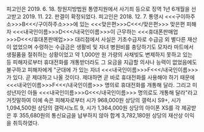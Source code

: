 피고인은 2019. 6. 18. 창원지방법원 통영지원에서 사기죄 등으로 징역 1년 6개월을 선고받고 2019. 11. 22. 판결이 확정되었다.
피고인은 2018. 12. 7. 통영시 <<<구이하주소>>>B<<</구이하주소>>>에 있는 <<<맞은편>>>C<<</맞은편>>> 맞은편 피해자 <<<내국인이름>>>D<<</내국인이름>>>이 근무하는 <<<휴대폰판매업>>>D<<</휴대폰판매업>>> 대리점에서 사실은 기초수급자로 수급금 외 별다른 재산이 없었으며 수령하는 수급금은 생활비 및 자녀 병원비를 충당하기도 모자라 마트에서 생필품을 절취하는 상황이었고 약 1,000만 원 가량의 사채빚도 변제하지 못하고 있는 등 피해자로부터 휴대전화를 개통받더라도 그 요금을 지급할 의사나 능력이 없었음에도 불구하고 피해자에게 "군대에 가 있는 자녀 <<<내국인이름>>>F<<</내국인이름>>>가 있다. 곧 제대하고 나올 것이다. 제대하면 곧 바로 휴대전화를 사용해야 하기 때문에 <<<내국인이름>>>F<<</내국인이름>>> 명의로 휴대전화를 개통해 달라. 그리고 미성년자인 아들 <<<내국인이름>>>G<<</내국인이름>>> 명의로도 개통해 달라"라고 거짓말하여 이에 속은 피해자로부터 시가 968,000원 상당의 갤럭시 S9+, 시가 1,094,500원 상당의 갤럭시노트 9, 시가 1,364,000원 상당의 아이폰 XS를 각 제공받은 후 355,680원의 통신요금을 납부하지 않아 합계 3,782,180원 상당의 재산상 이익을 취득하였다.